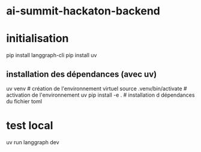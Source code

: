 # ai-summit-hackaton-backend


# initialisation
pip install langgraph-cli
pip install uv

## installation des dépendances (avec uv)
uv venv # création de l'environnement virtuel 
source .venv/bin/activate # activation de l'environnement
uv pip install -e . # installation d dépendances du fichier toml

# test local
uv run langgraph dev
